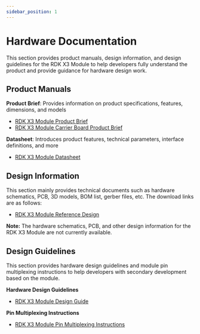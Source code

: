 ```yaml
---
sidebar_position: 1
---
```


# Hardware Documentation

This section provides product manuals, design information, and design guidelines for the RDK X3 Module to help developers fully understand the product and provide guidance for hardware design work.

## Product Manuals

**Product Brief**: Provides information on product specifications, features, dimensions, and models

- [RDK X3 Module Product Brief](https://archive.d-robotics.cc/downloads/en/hardware/rdk_x3_module/RDK_X3_Module_Product_Brief.pdf)
- [RDK X3 Module Carrier Board Product Brief](https://archive.d-robotics.cc/downloads/en/hardware/rdk_x3_module/RDK_X3_Module_Carrier_Board_Product_Brief.pdf)

**Datasheet**: Introduces product features, technical parameters, interface definitions, and more

- [RDK X3 Module Datasheet](https://archive.d-robotics.cc/downloads/en/hardware/rdk_x3_module/RDK_X3_Module_Datasheet.pdf)

## Design Information

This section mainly provides technical documents such as hardware schematics, PCB, 3D models, BOM list, gerber files, etc. The download links are as follows:

- [RDK X3 Module Reference Design](https://archive.d-robotics.cc/downloads/en/hardware/rdk_x3_module/reference_design)

**Note:** The hardware schematics, PCB, and other design information for the RDK X3 Module are not currently available.

## Design Guidelines

This section provides hardware design guidelines and module pin multiplexing instructions to help developers with secondary development based on the module.

**Hardware Design Guidelines**

- [RDK X3 Module Design Guide](https://archive.d-robotics.cc/downloads/en/hardware/rdk_x3_module/RDK_X3_Module_Design_Guide.pdf)

**Pin Multiplexing Instructions**

- [RDK X3 Module Pin Multiplexing Instructions](https://archive.d-robotics.cc/downloads/en/hardware/rdk_x3_module/RDK_X3_Module_PINMUX.xlsx)